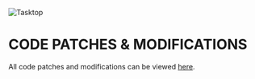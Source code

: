 ![Tasktop](http://tasktop.com/sites/all/themes/tasktop/logo.png)

# CODE PATCHES & MODIFICATIONS
 
All code patches and modifications can be viewed [here](https://links.tasktop.com/code-modifications).

